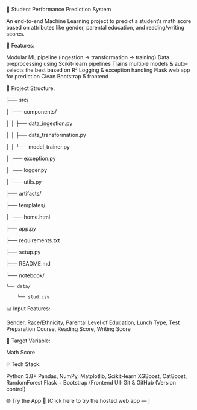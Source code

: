 🧠 Student Performance Prediction System

An end-to-end Machine Learning project to predict a student’s math score based on attributes like gender, parental education, and reading/writing scores.


🚀 Features:

Modular ML pipeline (ingestion → transformation → training)
Data preprocessing using Scikit-learn pipelines
Trains multiple models & auto-selects the best based on R²
Logging & exception handling
Flask web app for prediction
Clean Bootstrap 5 frontend


📂 Project Structure:

├── src/

│   ├── components/

│   │   ├── data_ingestion.py

│   │   ├── data_transformation.py

│   │   └── model_trainer.py

│   ├── exception.py

│   ├── logger.py

│   └── utils.py

├── artifacts/

├── templates/

│   └── home.html

├── app.py

├── requirements.txt

├── setup.py

├── README.md

└── notebook/

    └── data/
    
        └── stud.csv


📊 Input Features:

Gender, 
Race/Ethnicity, 
Parental Level of Education, 
Lunch Type, 
Test Preparation Course, 
Reading Score, 
Writing Score

🎯 Target Variable: 

Math Score


💡 Tech Stack:

Python 3.8+
Pandas, NumPy, Matplotlib, Scikit-learn
XGBoost, CatBoost, RandomForest
Flask + Bootstrap (Frontend UI)
Git & GitHub (Version control)


🌐 Try the App
🔗 [Click here to try the hosted web app — 
]
